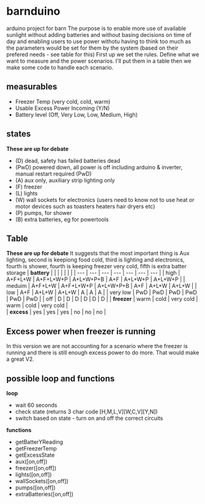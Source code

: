# barnduino

arduino project for barn
The purpose is to enable more use of available sunlight without adding batteries and without basing decisions on time of day and enabling users to use power withotu having to think too much as the parameters would be set for them by the system (based on their prefered needs - see table for this)
First up we set the rules. Define what we want to measure and the power scenarios. I'll put them in a table then we make some code to handle each scenario. 

## measurables

- Freezer Temp (very cold, cold, warm)
- Usable Excess Power Incoming (Y/N)
- Battery level (Off, Very Low, Low, Medium, High)

## states

**These are up for debate**
- (D) dead, safety has failed batteries dead 
- (PwD) powered down, all power is off including arduino & inverter, manual restart required (PwD)
- (A) aux only, auxiliary strip lighting only
- (F) freezer
- (L) lights
- (W) wall sockets for electronics (users need to know not to use heat or motor devices such as toasters heaters hair dryers etc)
- (P) pumps, for shower
- (B) extra batteries, eg for powertools

## Table

**These are up for debate**
It suggests that the most important thing is Aux lighting, second is keepiong food cold, third is lighting and electronics, fourth is shower, fourth is keeping freezer very cold, fifth is extra batter storage 
| **battery** |          |            |            |        |          |            |
| ---         | ---      | ---        | ---        | ---    | ---      | ---        |
| high        | A+F+L+W  | A+F+L+W+P  | A+L+W+P+B  |   A+F  |  A+L+W+P |   A+L+W+P  |
| meduim      | A+F+L+W  | A+F+L+W+P  | A+L+W+P+B  |   A+F  |  A+L+W   |   A+L+W    |
| low         | A+F      | A+L+W      | A+L+W      |   A    |  A       |   A        |
| very low    | PwD      | PwD        | PwD        |   PwD  |  PwD     |   PwD      |
| off         | D        | D          | D          |   D    |  D       |   D        |
| **freezer** | warm     | cold       | very cold  | warm   | cold     | very cold  |      
| **excess**  | yes      | yes        | yes        | no     | no       | no         |

## Excess power when freezer is running

In this version we are not accounting for a scenario where the freezer is running and there is still enough excess power to do more. That would make a great V2.

## possible loop and functions

**loop**

- wait 60 seconds
- check state (returns 3 char code [H,M,L,V][W,C,V][Y,N])
- switch based on state - turn on and off the correct circuits

**functions**
- getBatterYReading
- getFreezerTemp
- getExcessState
- aux([on,off])
- freezer([on,off])
- lights([on,off])
- wallSockets([on,off])
- pumps([on,off])
- extraBatteries([on,off])


